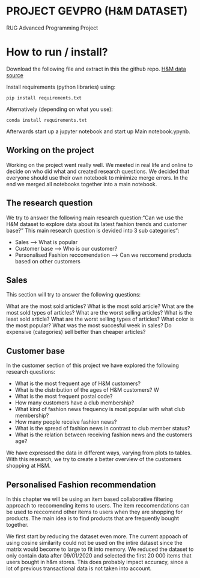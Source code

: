 # PROJECT GEVPRO (H&M DATASET) 
RUG Advanced Programming Project


# How to run / install?
Download the following file and extract in this the github repo. [H&M data source](https://drive.google.com/file/d/1IJ4uNW7_ugYUvMkT48EjEDZcbMTZaimE/view)

Install requirements (python libraries) using:

	pip install requirements.txt

Alternatively (depending on what you use):

   	conda install requirements.txt

Afterwards start up a jupyter notebook and start up Main notebook.ypynb.
## Working on the project
Working on the project went really well. We meeted in real life and online to decide on who did what and created research questions. We decided that everyone should use their own notebook to minimize merge errors. In the end we merged all notebooks together into a main notebook. 


## The research question
We try to answer the following main research question:“Can we use the H&M dataset to explore data about its latest fashion trends and customer base?” This main research question is devided into 3 sub categories“:

* Sales --> What is popular
* Customer base --> Who is our customer?
* Personalised Fashion reccomendation --> Can we reccomend products based on other customers

## Sales
This section will try to answer the following questions:

What are the most sold articles?
What is the most sold article?
What are the most sold types of articles?
What are the worst selling articles?
What is the least sold article?
What are the worst selling types of articles?
What color is the most popular?
What was the most succesful week in sales?
Do expensive (categories) sell better than cheaper articles?


## Customer base
In the customer section of this project we have explored the following research questions: 
* What is the most frequent age of H&M customers? 
* What is the distribution of the ages of H&M customers? W
* What is the most frequent postal code? 
* How many customers have a club membership?
* What kind of fashion news frequency is most popular with what club membership?
* How many people receive fashion news? 
* What is the spread of fashion news in contrast to club member status? 
* What is the relation between receiving fashion news and the customers age?

We have expressed the data in different ways, varying from plots to tables. With this research, we try to create a better overview of the customers shopping at H&M.

## Personalised Fashion recommendation
In this chapter we will be using an item based collaborative filtering approach to reccomending items to users. The item reccomendations can be used to reccomend other items to users when they are shopping for products. The main idea is to find products that are frequently bought together.

We first start by reducing the dataset even more. The current appoach of using cosine similarity could not be used on the intire dataset since the matrix would become to large to fit into memory. We reduced the dataset to only contain data after 09/01/2020 and selected the first 20 000 items that users bought in h&m stores. This does probably impact accuracy, since a lot of previous transactional data is not taken into account.  
